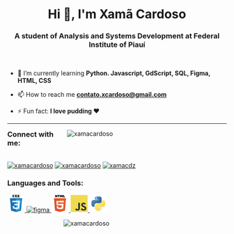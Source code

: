 <h1 align="center">Hi 👋, I'm Xamã Cardoso</h1>
<h3 align="center">A student of Analysis and Systems Development at Federal Institute of Piauí</h3>
<br>

- 🌱 I’m currently learning **Python. Javascript, GdScript, SQL, Figma, HTML, CSS**

- 📫 How to reach me **contato.xcardoso@gmail.com**

+ ⚡ Fun fact:  **I love pudding ❤**

<hr style = "item-color: blue"/>


<div style="display: flex; align-items: flex-start;">
    <h3 id="conecte" style="margin-top: 0; margin-right: 0;">Connect with me:</h3>
    <img align="right" id="status" src="https://github-readme-stats.vercel.app/api?username=xamacardoso&show_icons=true&locale=en&theme=midnight-purple" alt="xamacardoso" width="375" />
</div>




<p align="left">
<a href="https://linkedin.com/in/xamacardoso" target="blank"><img align="center" src="https://raw.githubusercontent.com/rahuldkjain/github-profile-readme-generator/master/src/images/icons/Social/linked-in-alt.svg" alt="xamacardoso" height="30" width="40" /></a>
<a href="https://fb.com/xamacardoso" target="blank"><img align="center" src="https://raw.githubusercontent.com/rahuldkjain/github-profile-readme-generator/master/src/images/icons/Social/facebook.svg" alt="xamacardoso" height="30" width="40" /></a>
<a href="https://instagram.com/xamacdz" target="blank"><img align="center" src="https://raw.githubusercontent.com/rahuldkjain/github-profile-readme-generator/master/src/images/icons/Social/instagram.svg" alt="xamacdz" height="30" width="40" /></a>
</p>

<h3 align="left">Languages and Tools:</h3>
<p align="left"> <a href="https://www.w3schools.com/css/" target="_blank" rel="noreferrer"> <img src="https://raw.githubusercontent.com/devicons/devicon/master/icons/css3/css3-original-wordmark.svg" alt="css3" width="40" height="40"/> </a> <a href="https://www.figma.com/" target="_blank" rel="noreferrer"> <img src="https://www.vectorlogo.zone/logos/figma/figma-icon.svg" alt="figma" width="40" height="40"/> </a> <a href="https://www.w3.org/html/" target="_blank" rel="noreferrer"> <img src="https://raw.githubusercontent.com/devicons/devicon/master/icons/html5/html5-original-wordmark.svg" alt="html5" width="40" height="40"/> </a> <a href="https://developer.mozilla.org/en-US/docs/Web/JavaScript" target="_blank" rel="noreferrer"> <img src="https://raw.githubusercontent.com/devicons/devicon/master/icons/javascript/javascript-original.svg" alt="javascript" width="40" height="40"/> </a> <a href="https://www.python.org" target="_blank" rel="noreferrer"> <img src="https://raw.githubusercontent.com/devicons/devicon/master/icons/python/python-original.svg" alt="python" width="40" height="40"/> </a> </p>


<img align="right" src="https://github-readme-stats.vercel.app/api/top-langs?username=xamacardoso&show_icons=true&locale=en&layout=compact&theme=midnight-purple" alt="xamacardoso" width = '375' />

